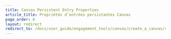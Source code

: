```yaml
---
title: Canvas Persistent Entry Properties
article_title: Propriétés d’entrées persistantes Canvas
page_order: 6
layout: redirect
redirect_to: /docs/user_guide/engagement_tools/canvas/create_a_canvas/canvas_persistent_entry_properties/
---
```


